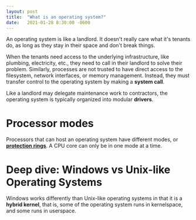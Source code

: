```yaml
---
layout: post
title:  "What is an operating system?"
date:   2021-01-28 8:30:00 -0600
---
```


An operating system is like a landlord. It doesn't really care what it's tenants do, as long as they stay in their space and don't break things.

When the tenants need access to the underlying infrastructure, like plumbing, electricity, etc., they need to call in their landlord to solve their problem. Similarly, processes are not trusted to have direct access to the filesystem, network interfaces, or memory management. Instead, they must transfer control to the operating system by making a **system call**.

Like a landlord may delegate maintenance work to contractors, the operating system is typically organized into modular **drivers**.

# Processor modes
Processors that can host an operating system have different modes, or [**protection rings**](https://en.wikipedia.org/wiki/Protection_ring). A CPU core can only be in one mode at a time.

# Deep dive: Windows vs Unix-like Operating Systems

Windows works differently than Unix-like operating systems in that it is a **hybrid kernel**, that is, some of the operating system runs in kernelspace, and some runs in userspace.